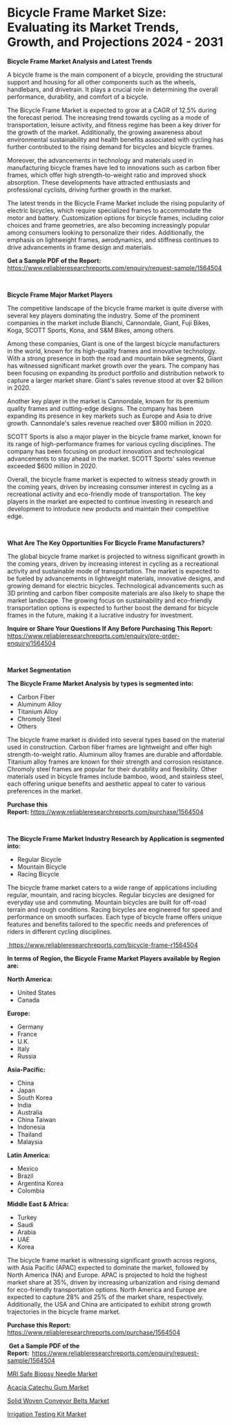 <p><h1>Bicycle Frame Market Size: Evaluating its Market Trends, Growth, and Projections 2024 - 2031</h1></p><p><strong>Bicycle Frame Market Analysis and Latest Trends</strong></p>
<p><p>A bicycle frame is the main component of a bicycle, providing the structural support and housing for all other components such as the wheels, handlebars, and drivetrain. It plays a crucial role in determining the overall performance, durability, and comfort of a bicycle.</p><p>The Bicycle Frame Market is expected to grow at a CAGR of 12.5% during the forecast period. The increasing trend towards cycling as a mode of transportation, leisure activity, and fitness regime has been a key driver for the growth of the market. Additionally, the growing awareness about environmental sustainability and health benefits associated with cycling has further contributed to the rising demand for bicycles and bicycle frames.</p><p>Moreover, the advancements in technology and materials used in manufacturing bicycle frames have led to innovations such as carbon fiber frames, which offer high strength-to-weight ratio and improved shock absorption. These developments have attracted enthusiasts and professional cyclists, driving further growth in the market.</p><p>The latest trends in the Bicycle Frame Market include the rising popularity of electric bicycles, which require specialized frames to accommodate the motor and battery. Customization options for bicycle frames, including color choices and frame geometries, are also becoming increasingly popular among consumers looking to personalize their rides. Additionally, the emphasis on lightweight frames, aerodynamics, and stiffness continues to drive advancements in frame design and materials.</p></p>
<p><strong>Get a Sample PDF of the Report:&nbsp;</strong> <a href="https://www.reliableresearchreports.com/enquiry/request-sample/1564504">https://www.reliableresearchreports.com/enquiry/request-sample/1564504</a></p>
<p>&nbsp;</p>
<p><strong>Bicycle Frame Major Market Players</strong></p>
<p><p>The competitive landscape of the bicycle frame market is quite diverse with several key players dominating the industry. Some of the prominent companies in the market include Bianchi, Cannondale, Giant, Fuji Bikes, Koga, SCOTT Sports, Kona, and S&M Bikes, among others.</p><p>Among these companies, Giant is one of the largest bicycle manufacturers in the world, known for its high-quality frames and innovative technology. With a strong presence in both the road and mountain bike segments, Giant has witnessed significant market growth over the years. The company has been focusing on expanding its product portfolio and distribution network to capture a larger market share. Giant's sales revenue stood at over $2 billion in 2020.</p><p>Another key player in the market is Cannondale, known for its premium quality frames and cutting-edge designs. The company has been expanding its presence in key markets such as Europe and Asia to drive growth. Cannondale's sales revenue reached over $800 million in 2020.</p><p>SCOTT Sports is also a major player in the bicycle frame market, known for its range of high-performance frames for various cycling disciplines. The company has been focusing on product innovation and technological advancements to stay ahead in the market. SCOTT Sports' sales revenue exceeded $600 million in 2020.</p><p>Overall, the bicycle frame market is expected to witness steady growth in the coming years, driven by increasing consumer interest in cycling as a recreational activity and eco-friendly mode of transportation. The key players in the market are expected to continue investing in research and development to introduce new products and maintain their competitive edge.</p></p>
<p>&nbsp;</p>
<p><strong>What Are The Key Opportunities For Bicycle Frame Manufacturers?</strong></p>
<p><p>The global bicycle frame market is projected to witness significant growth in the coming years, driven by increasing interest in cycling as a recreational activity and sustainable mode of transportation. The market is expected to be fueled by advancements in lightweight materials, innovative designs, and growing demand for electric bicycles. Technological advancements such as 3D printing and carbon fiber composite materials are also likely to shape the market landscape. The growing focus on sustainability and eco-friendly transportation options is expected to further boost the demand for bicycle frames in the future, making it a lucrative industry for investment.</p></p>
<p><strong>Inquire or Share Your Questions If Any Before Purchasing This Report:</strong> <a href="https://www.reliableresearchreports.com/enquiry/pre-order-enquiry/1564504">https://www.reliableresearchreports.com/enquiry/pre-order-enquiry/1564504</a></p>
<p>&nbsp;</p>
<p><strong>Market Segmentation</strong></p>
<p><strong>The Bicycle Frame Market Analysis by types is segmented into:</strong></p>
<p><ul><li>Carbon Fiber</li><li>Aluminum Alloy</li><li>Titanium Alloy</li><li>Chromoly Steel</li><li>Others</li></ul></p>
<p><p>The bicycle frame market is divided into several types based on the material used in construction. Carbon fiber frames are lightweight and offer high strength-to-weight ratio. Aluminum alloy frames are durable and affordable. Titanium alloy frames are known for their strength and corrosion resistance. Chromoly steel frames are popular for their durability and flexibility. Other materials used in bicycle frames include bamboo, wood, and stainless steel, each offering unique benefits and aesthetic appeal to cater to various preferences in the market.</p></p>
<p><strong>Purchase this Report:&nbsp;</strong><a href="https://www.reliableresearchreports.com/purchase/1564504">https://www.reliableresearchreports.com/purchase/1564504</a></p>
<p>&nbsp;</p>
<p><strong>The Bicycle Frame Market Industry Research by Application is segmented into:</strong></p>
<p><ul><li>Regular Bicycle</li><li>Mountain Bicycle</li><li>Racing Bicycle</li></ul></p>
<p><p>The bicycle frame market caters to a wide range of applications including regular, mountain, and racing bicycles. Regular bicycles are designed for everyday use and commuting. Mountain bicycles are built for off-road terrain and rough conditions. Racing bicycles are engineered for speed and performance on smooth surfaces. Each type of bicycle frame offers unique features and benefits tailored to the specific needs and preferences of riders in different cycling disciplines.</p></p>
<p><a href="https://www.reliableresearchreports.com/bicycle-frame-r1564504">&nbsp;https://www.reliableresearchreports.com/bicycle-frame-r1564504</a></p>
<p><strong>In terms of Region, the Bicycle Frame Market Players available by Region are:</strong></p>
<p>
    <p> <strong> North America: </strong>
        <ul>
            <li>United States</li>
            <li>Canada</li>
        </ul>
        </p> 
    <p> <strong> Europe: </strong>
        <ul>
            <li>Germany</li>
            <li>France</li>
            <li>U.K.</li>
            <li>Italy</li>
            <li>Russia</li>
        </ul>
        </p> 
    <p> <strong> Asia-Pacific: </strong>
        <ul>
            <li>China</li>
            <li>Japan</li>
            <li>South Korea</li>
            <li>India</li>
            <li>Australia</li>
            <li>China Taiwan</li>
            <li>Indonesia</li>
            <li>Thailand</li>
            <li>Malaysia</li>
        </ul>
        </p> 
    <p> <strong> Latin America: </strong>
        <ul>
            <li>Mexico</li>
            <li>Brazil</li>
            <li>Argentina Korea</li>
            <li>Colombia</li>
        </ul>
        </p> 
    <p> <strong> Middle East & Africa: </strong>
        <ul>
            <li>Turkey</li>
            <li>Saudi</li>
            <li>Arabia</li>
            <li>UAE</li>
            <li>Korea</li>
        </ul>
    </p>
    </p>
<p><p>The bicycle frame market is witnessing significant growth across regions, with Asia Pacific (APAC) expected to dominate the market, followed by North America (NA) and Europe. APAC is projected to hold the highest market share at 35%, driven by increasing urbanization and rising demand for eco-friendly transportation options. North America and Europe are expected to capture 28% and 25% of the market share, respectively. Additionally, the USA and China are anticipated to exhibit strong growth trajectories in the bicycle frame market.</p></p>
<p><strong>Purchase this Report: </strong><a href="https://www.reliableresearchreports.com/purchase/1564504">https://www.reliableresearchreports.com/purchase/1564504</a></p>
<p>&nbsp;<strong>Get a Sample PDF of the Report:&nbsp;&nbsp;</strong><a href="https://www.reliableresearchreports.com/enquiry/request-sample/1564504">https://www.reliableresearchreports.com/enquiry/request-sample/1564504</a></p>
<p><strong></strong></p>
<p><p><a href="https://github.com/dylanObrien626/Market-Research-Report-List-1/blob/main/mri-safe-biopsy-needle-market.md">MRI Safe Biopsy Needle Market</a></p><p><a href="https://medium.com/@soloncarter54/acacia-catechu-gum-market-a-global-and-regional-analysis-2024-2031-35c140e7faa2">Acacia Catechu Gum Market</a></p><p><a href="https://medium.com/@joshdavis1955/exploring-solid-woven-conveyor-belts-market-dynamics-global-trends-and-future-growth-prospects-9843c1ba0068">Solid Woven Conveyor Belts Market</a></p><p><a href="https://github.com/MaryamSipes/Market-Research-Report-List-1/blob/main/irrigation-testing-kit-market.md">Irrigation Testing Kit Market</a></p></p>